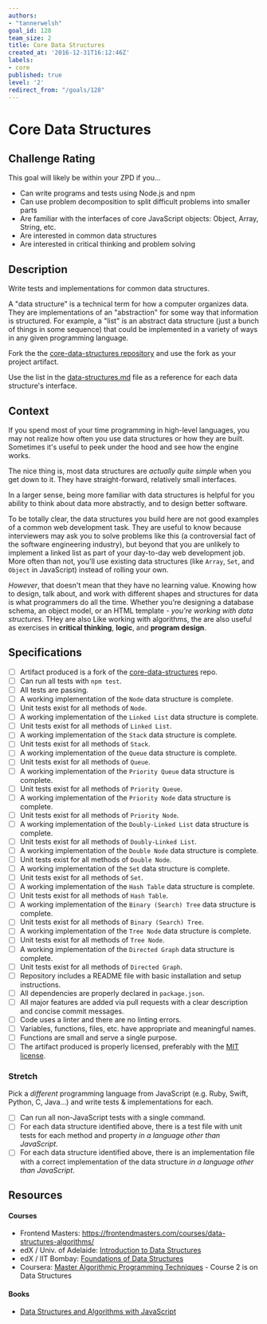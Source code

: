 ```yaml
---
authors:
- "tannerwelsh"
goal_id: 128
team_size: 2
title: Core Data Structures
created_at: '2016-12-31T16:12:46Z'
labels:
- core
published: true
level: '2'
redirect_from: "/goals/128"
---
```


# Core Data Structures

## Challenge Rating

This goal will likely be within your ZPD if you...

- Can write programs and tests using Node.js and npm
- Can use problem decomposition to split difficult problems into smaller parts
- Are familiar with the interfaces of core JavaScript objects: Object, Array, String, etc.
- Are interested in common data structures
- Are interested in critical thinking and problem solving

## Description

Write tests and implementations for common data structures.

A "data structure" is a technical term for how a computer organizes data. They are implementations of an "abstraction" for some way that information is structured. For example, a "list" is an abstract data structure (just a bunch of things in some sequence) that could be implemented in a variety of ways in any given programming language.

Fork the the [core-data-structures repository][core-data-structures] and use the fork as your project artifact.

Use the list in the [data-structures.md][list-ds] file as a reference for each data structure's interface.

## Context

If you spend most of your time programming in high-level languages, you may not realize how often you use data structures or how they are built. Sometimes it's useful to peek under the hood and see how the engine works.

The nice thing is, most data structures are _actually quite simple_ when you get down to it. They have straight-forward, relatively small interfaces.

In a larger sense, being more familiar with data structures is helpful for you ability to think about data more abstractly, and to design better software.

To be totally clear, the data structures you build here are not good examples of a common web development task. They are useful to know because interviewers may ask you to solve problems like this (a controversial fact of the software engineering industry), but beyond that you are unlikely to implement a linked list as part of your day-to-day web development job. More often than not, you'll use existing data structures (like `Array`, `Set`, and `Object` in JavaScript) instead of rolling your own.

_However_, that doesn't mean that they have no learning value. Knowing how to design, talk about, and work with different shapes and structures for data is what programmers do all the time. Whether you're designing a database schema, an object model, or an HTML template - _you're working with data structures_. THey are also Like working with algorithms, the are also useful as exercises in **critical thinking**, **logic**, and **program design**.

## Specifications

- [ ] Artifact produced is a fork of the [core-data-structures][core-data-structures] repo.
- [ ] Can run all tests with `npm test`.
- [ ] All tests are passing.
- [ ] A working implementation of the `Node` data structure is complete.
- [ ] Unit tests exist for all methods of `Node`.
- [ ] A working implementation of the `Linked List` data structure is complete.
- [ ] Unit tests exist for all methods of `Linked List`.
- [ ] A working implementation of the `Stack` data structure is complete.
- [ ] Unit tests exist for all methods of `Stack`.
- [ ] A working implementation of the `Queue` data structure is complete.
- [ ] Unit tests exist for all methods of `Queue`.
- [ ] A working implementation of the `Priority Queue` data structure is complete.
- [ ] Unit tests exist for all methods of `Priority Queue`.
- [ ] A working implementation of the `Priority Node` data structure is complete.
- [ ] Unit tests exist for all methods of `Priority Node`.
- [ ] A working implementation of the `Doubly-Linked List` data structure is complete.
- [ ] Unit tests exist for all methods of `Doubly-Linked List`.
- [ ] A working implementation of the `Double Node` data structure is complete.
- [ ] Unit tests exist for all methods of `Double Node`.
- [ ] A working implementation of the `Set` data structure is complete.
- [ ] Unit tests exist for all methods of `Set`.
- [ ] A working implementation of the `Hash Table` data structure is complete.
- [ ] Unit tests exist for all methods of `Hash Table`.
- [ ] A working implementation of the `Binary (Search) Tree` data structure is complete.
- [ ] Unit tests exist for all methods of `Binary (Search) Tree`.
- [ ] A working implementation of the `Tree Node` data structure is complete.
- [ ] Unit tests exist for all methods of `Tree Node`.
- [ ] A working implementation of the `Directed Graph` data structure is complete.
- [ ] Unit tests exist for all methods of `Directed Graph`.
- [ ] Repository includes a README file with basic installation and setup instructions.
- [ ] All dependencies are properly declared in `package.json`.
- [ ] All major features are added via pull requests with a clear description and concise commit messages.
- [ ] Code uses a linter and there are no linting errors.
- [ ] Variables, functions, files, etc. have appropriate and meaningful names.
- [ ] Functions are small and serve a single purpose.
- [ ] The artifact produced is properly licensed, preferably with the [MIT license][mit-license].

### Stretch

Pick a _different_ programming language from JavaScript (e.g. Ruby, Swift, Python, C, Java...) and write tests & implementations for each.

- [ ] Can run all non-JavaScript tests with a single command.
- [ ] For each data structure identified above, there is a test file with unit tests for each method and property _in a language other than JavaScript_.
- [ ] For each data structure identified above, there is an implementation file with a correct implementation of the data structure _in a language other than JavaScript_.

## Resources

#### Courses

- Frontend Masters: https://frontendmasters.com/courses/data-structures-algorithms/
- edX / Univ. of Adelaide: [Introduction to Data Structures](https://www.edx.org/course/introduction-data-structures-adelaidex-data101x)
- edX / IIT Bombay: [Foundations of Data Structures](https://www.edx.org/course/foundations-data-structures-iitbombayx-cs213-1x-0)
- Coursera: [Master Algorithmic Programming Techniques](https://www.coursera.org/specializations/data-structures-algorithms) - Course 2 is on Data Structures

#### Books

- [Data Structures and Algorithms with JavaScript](http://shop.oreilly.com/product/0636920029557.do)

[mit-license]: https://opensource.org/licenses/MIT
[core-data-structures]: https://github.com/GuildCrafts/core-data-structures
[list-ds]: https://github.com/GuildCrafts/core-data-structures/blob/master/data-structures.md
